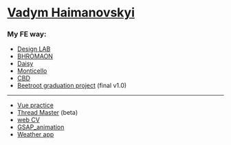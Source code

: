 # [Vadym Haimanovskyi](https://github.com/vgaimanovskyi)
### My FE way:
+ [Design LAB](https://vgaimanovskyi.github.io/15-2-Homework/index.html)
+ [BHROMAON](https://vgaimanovskyi.github.io/21-1-Homework//dist/index.html)
+ [Daisy](https://vgaimanovskyi.github.io/practice-Daisy/index.html)
+ [Monticello](https://vgaimanovskyi.github.io/36-exam/index.html)
+ [CBD](https://vgaimanovskyi.github.io/47-Exam/index.html)
+ [Beetroot graduation project](https://vgaimanovskyi.github.io/project/index.html) (final v1.0)

***
+ [Vue practice](https://vgaimanovskyi.github.io/vue-todo/)
+ [Thread Master](https://vgaimanovskyi.github.io/thread-master/) (beta)
+ [web CV](https://vgaimanovskyi.github.io/)
+ [GSAP_animation](https://vgaimanovskyi.github.io/gsap-practice/)
+ [Weather app](https://my-nuxt-weather-app.herokuapp.com/)

